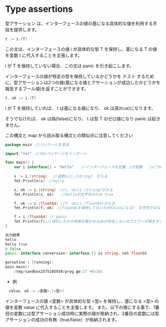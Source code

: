 # Type assertions

型アサーション は、インターフェースの値の基になる具体的な値を利用する手段を提供します。<br>

```go
t := i.(T)
```
この文は、インターフェースの値 i が具体的な型 T を保持し、基になる T の値を変数 t に代入することを主張します。

i が T を保持していない場合、この文は panic を引き起こします。

インターフェースの値が特定の型を保持しているかどうかを テスト するために、型アサーションは2つの値(基になる値とアサーションが成功したかどうかを報告するブール値)を返すことができます。<br>

```go
t, ok := i.(T)
```

i が T を保持していれば、 t は基になる値になり、 ok は真(true)になります。

そうでなければ、 ok は偽(false)になり、 t は型 T のゼロ値になり panic は起きません。

この構文と map から読み取る構文との類似点に注意してください<br>

```go
package main　//パッケージを宣言

import "fmt"　//fmtパッケージをインポート

func main() {
    var i interface{} = "hello"　　//インターフェースを定義　iが変数　　iに"hello"が入る
    
    s := i.(string)　 //変数sにi.(string)　が入る
	fmt.Println(s)　//hello

	s, ok := i.(string)  //s, okにi.(string)が入る 
	fmt.Println(s, ok)　　//helloが文字列のため true

	f, ok := i.(float64) //f, okにi.(float64)が入る
	fmt.Println(f, ok)　//float64を保持してないためfalseになる?　文字列ではないため?

	f = i.(float64) // panic
	fmt.Println(f)///成功したかの有無を確かめるokが存在しないのでエラーが発生する。
}

出力結果
hello
hello true
0 false
panic: interface conversion: interface {} is string, not float64

goroutine 1 [running]:
main.main()
	/tmp/sandbox2575105939/prog.go:17 +0x165
```

- 例<br>
```go
　value, ok := <変数>.(<型>)
 ```
 
 インターフェースの値 <変数> が具体的な型 <型> を保持し、基になる <型> の値を変数 value に代入することを主張します。
また、以下の様にする事で、1番目の変数には型アサーション成功時に実際の値が格納され、2番目の変数には型アサーションの成功の有無（true/false）が格納されます。<br>
